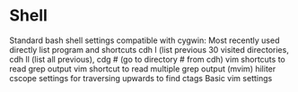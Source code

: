 Shell
=====

Standard bash shell settings compatible with cygwin:
Most recently used directly list program and shortcuts
  cdh l (list previous 30 visited directories, cdh ll (list all previous), cdg # (go to directory # from cdh)
vim shortcuts to read grep output
vim shortcut to read multiple grep output (mvim)
hiliter 
cscope settings for traversing upwards to find ctags
Basic vim settings
